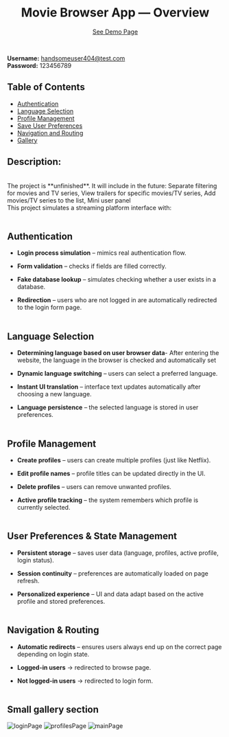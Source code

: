 <h1 align="center">Movie Browser App — Overview </h1>

<p align="center">
  <a href="https://tomekwojak.github.io/Films-library/">See Demo Page</a>
</p>

<br>

**Username:** handsomeuser404@test.com
<br>
**Password:** 123456789

## Table of Contents
- [Authentication](#Authentication)
- [Language Selection](#Language-Selection)
- [Profile Management](#Profile-Management)
- [Save User Preferences](#User-Preferences-&-State-Management)
- [Navigation and Routing](#Navigation-&-Routing)
- [Gallery](#Small-gallery-section)


## Description:
<br>
The project is **unfinished**.
It will include in the future:
Separate filtering for movies and TV series,
View trailers for specific movies/TV series,
Add movies/TV series to the list,
Mini user panel
<br>
This project simulates a streaming platform interface with:
<br>
<br>

## Authentication

- **Login process simulation** – mimics real authentication flow.

- **Form validation** – checks if fields are filled correctly.

- **Fake database lookup** – simulates checking whether a user exists in a database.

- **Redirection** – users who are not logged in are automatically redirected to the login form page.
  <br>
  <br>
## Language Selection

- **Determining language based on user browser data**- After entering the website, the language in the browser is checked and automatically set

- **Dynamic language switching** – users can select a preferred language.

- **Instant UI translation** – interface text updates automatically after choosing a new language.

- **Language persistence** – the selected language is stored in user preferences.
  <br>
  <br>
## Profile Management

- **Create profiles** – users can create multiple profiles (just like Netflix).

- **Edit profile names** – profile titles can be updated directly in the UI.

- **Delete profiles** – users can remove unwanted profiles.

- **Active profile tracking** – the system remembers which profile is currently selected.
  <br>
  <br>
## User Preferences & State Management

- **Persistent storage** – saves user data (language, profiles, active profile, login status).

- **Session continuity** – preferences are automatically loaded on page refresh.

- **Personalized experience** – UI and data adapt based on the active profile and stored preferences.
  <br>
  <br>
## Navigation & Routing

- **Automatic redirects** – ensures users always end up on the correct page depending on login state.

- **Logged-in users** → redirected to browse page.

- **Not logged-in users** → redirected to login form.
  <br>
  <br>
## Small gallery section
![loginPage](https://i.imgur.com/JZtTU4h.png)
![profilesPage](https://i.imgur.com/6oWTj2B.png)
![mainPage](https://i.imgur.com/fZNnuXu.png)
